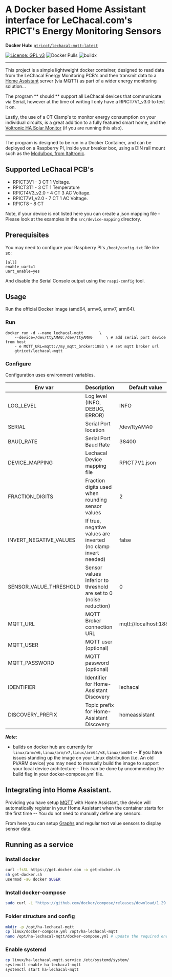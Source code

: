 # A Docker based Home Assistant interface for LeChacal.com's RPICT's Energy Monitoring Sensors

**Docker Hub:** [`gtricot/lechacal-mqtt:latest`](https://hub.docker.com/r/gtricot/lechacal-mqtt/)

[![License: GPL v3](https://img.shields.io/badge/License-GPLv3-blue.svg)](https://www.gnu.org/licenses/gpl-3.0) ![Docker Pulls](https://img.shields.io/docker/pulls/gtricot/lechacal-mqtt.png) ![buildx](https://github.com/gtricot/docker-lechacal-homeassistant/workflows/buildx/badge.svg)

----

This project is a simple lightweight docker container, designed to read data from the LeChacal Energy Monitoring PCB's and then transmit data to a [Home Assistant](https://www.home-assistant.io/) server (via MQTT) as part of a wider energy monitoring solution...

The program ** should ** support all LeChacal devices that communicate via Serial, however at the time of writing I only have a RPICT7V1_v3.0 to test it on.

Lastly, the use of a CT Clamp's to monitor energy consumption on your individual circuits, is a great addition to a fully featured smart home, and the [Voltronic HA Solar Monitor](https://github.com/ned-kelly/docker-voltronic-homeassistant) (if you are running this also).

--------------------------------------------------

The program is designed to be run in a Docker Container, and can be deployed on a Raspberry PI, inside your breaker box, using a DIN rail mount such as the [Modulbox, from Italtronic](https://au.rs-online.com/web/p/raspberry-pi-cases/7989818/).

## Supported LeChacal PCB's

- RPICT3V1 - 3 CT 1 Voltage.
- RPICT3T1 - 3 CT 1 Temperature
- RPICT4V3_v2.0 - 4 CT 3 AC Voltage.
- RPICT7V1_v2.0 - 7 CT 1 AC Voltage.
- RPICT8 - 8 CT

Note, if your device is not listed here you can create a json mapping file - Please look at the examples in the `src/device-mapping` directory.

## Prerequisites

You may need to configure your Raspberry PI's `/boot/config.txt` file like so:

```
[all]
enable_uart=1
uart_enable=yes
```

And disable the Serial Console output using the `raspi-config` tool.

## Usage
Run the official Docker image (amd64, armv6, armv7, arm64).

### Run
```
docker run -d --name lechacal-mqtt       \
    --device=/dev/ttyAMA0:/dev/ttyAMA0      \ # add serial port device from host
    - e MQTT_URL=mqtt://my_mqtt_broker:1883 \ # set mqtt broker url
    gtricot/lechacal-mqtt
```

### Configure
Configuration uses environment variables.

| Env var               | Description                                                            | Default value          |
|-----------------------|------------------------------------------------------------------------|------------------------|
|LOG_LEVEL              | Log level (INFO, DEBUG, ERROR)                                         | INFO                   |
|SERIAL                 | Serial Port location                                                   | /dev/ttyAMA0           |
|BAUD_RATE              | Serial Port Baud Rate                                                  | 38400                  |
|DEVICE_MAPPING         | Lechacal Device mapping file                                           | RPICT7V1.json          |
|FRACTION_DIGITS        | Fraction digits used when rounding sensor values                       | 2                      |
|INVERT_NEGATIVE_VALUES | If true, negative values are inverted (no clamp invert needed)         | false                  |
|SENSOR_VALUE_THRESHOLD | Sensor values inferior to threshold are set to 0 (noise reduction)     | 0                      |
|MQTT_URL               | MQTT Broker connection URL                                             | mqtt://localhost:1883  |
|MQTT_USER              | MQTT user     (optional)                                               |                        |
|MQTT_PASSWORD          | MQTT password (optional)                                               |                        |
|IDENTIFIER             | Identifier for Home-Assistant Discovery                                | lechacal               |
|DISCOVERY_PREFIX       | Topic prefix for Home-Assistant Discovery                              | homeassistant          |

_**Note:**_

  - builds on docker hub are currently for `linux/arm/v6,linux/arm/v7,linux/arm64/v8,linux/amd64` -- If you have issues standing up the image on your Linux distribution (i.e. An old Pi/ARM device) you may need to manually build the image to support your local device architecture - This can be done by uncommenting the build flag in your docker-compose.yml file.

## Integrating into Home Assistant.

Providing you have setup [MQTT](https://www.home-assistant.io/components/mqtt/) with Home Assistant, the device will automatically register in your Home Assistant when the container starts for the first time -- You do not need to manually define any sensors.

From here you can setup [Graphs](https://www.home-assistant.io/lovelace/history-graph/) and regular text value sensors to display sensor data.

## Running as a service

### Install docker

```bash
curl -fsSL https://get.docker.com -o get-docker.sh
sh get-docker.sh
usermod -aG docker $USER
```

### Install docker-compose

```bash
sudo curl -L "https://github.com/docker/compose/releases/download/1.29.2/docker-compose-$(uname -s)-$(uname -m)" -o /usr/local/bin/docker-compose
```

### Folder structure and config

```bash
mkdir -p /opt/ha-lechacal-mqtt
cp linux/docker-compose.yml /opt/ha-lechacal-mqtt
nano /opt/ha-lechacal-mqtt/docker-compose.yml # update the required environment settings.
```

### Enable systemd

```bash
cp linux/ha-lechacal-mqtt.service /etc/systemd/system/
systemctl enable ha-lechacal-mqtt
systemctl start ha-lechacal-mqtt
```